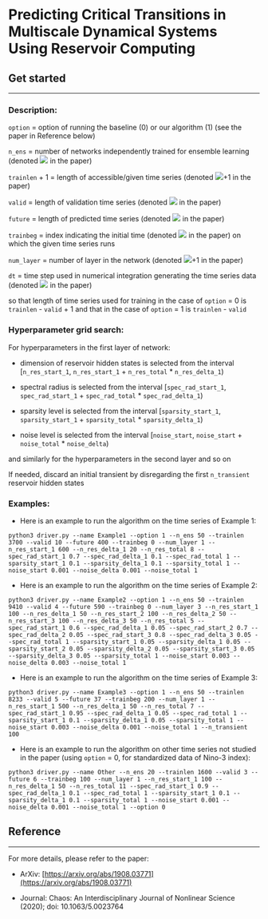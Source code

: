 # Predicting Critical Transitions in Multiscale Dynamical Systems Using Reservoir Computing



## Get started
-----------
### Description:

```option``` = option of running the baseline (0) or our algorithm (1) (see the paper in Reference below)

```n_ens``` = number of networks independently trained for ensemble learning (denoted <img src="https://render.githubusercontent.com/render/math?math=N_{ens}"> in the paper)

```trainlen``` + 1 = length of accessible/given time series (denoted <img src="https://render.githubusercontent.com/render/math?math=N">+1 in the paper)

```valid``` = length of validation time series (denoted <img src="https://render.githubusercontent.com/render/math?math=N_{\nu}"> in the paper)

```future``` = length of predicted time series (denoted <img src="https://render.githubusercontent.com/render/math?math=M"> in the paper)

```trainbeg``` = index indicating the initial time (denoted <img src="https://render.githubusercontent.com/render/math?math=t_0"> in the paper) on which the given time series runs

```num_layer``` = number of layer in the network (denoted <img src="https://render.githubusercontent.com/render/math?math=L">+1 in the paper)

```dt``` = time step used in numerical integration generating the time series data (denoted <img src="https://render.githubusercontent.com/render/math?math=\Delta t"> in the paper)

so that length of time series used for training in the case of ```option``` = 0 is ```trainlen``` - ```valid``` + 1 and that in the case of ```option``` = 1 is ```trainlen``` - ```valid```


### Hyperparameter grid search: 

For hyperparameters in the first layer of network:

- dimension of reservoir hidden states is selected from the interval [```n_res_start_1```, ```n_res_start_1``` + ```n_res_total``` * ```n_res_delta_1```)

- spectral radius is selected from the interval [```spec_rad_start_1```, ```spec_rad_start_1``` + ```spec_rad_total``` * ```spec_rad_delta_1```)

- sparsity level is selected from the interval [```sparsity_start_1```, ```sparsity_start_1``` + ```sparsity_total``` * ```sparsity_delta_1```)

- noise level is selected from the interval [```noise_start```, ```noise_start``` + ```noise_total``` * ```noise_delta```)

and similarly for the hyperparameters in the second layer and so on

If needed, discard an initial transient by disregarding the first ```n_transient``` reservoir hidden states


### Examples:

- Here is an example to run the algorithm on the time series of Example 1:

```python3 driver.py --name Example1 --option 1 --n_ens 50 --trainlen 3700 --valid 10 --future 400 --trainbeg 0 --num_layer 1 --n_res_start_1 600 --n_res_delta_1 20 --n_res_total 8 --spec_rad_start_1 0.7 --spec_rad_delta_1 0.1 --spec_rad_total 1 --sparsity_start_1 0.1 --sparsity_delta_1 0.1 --sparsity_total 1 --noise_start 0.001 --noise_delta 0.001 --noise_total 1```

- Here is an example to run the algorithm on the time series of Example 2:

```python3 driver.py --name Example2 --option 1 --n_ens 50 --trainlen 9410 --valid 4 --future 590 --trainbeg 0 --num_layer 3 --n_res_start_1 100 --n_res_delta_1 50 --n_res_start_2 100 --n_res_delta_2 50 --n_res_start_3 100 --n_res_delta_3 50 --n_res_total 5 --spec_rad_start_1 0.6 --spec_rad_delta_1 0.05 --spec_rad_start_2 0.7 --spec_rad_delta_2 0.05 --spec_rad_start_3 0.8 --spec_rad_delta_3 0.05 --spec_rad_total 1 --sparsity_start_1 0.05 --sparsity_delta_1 0.05 --sparsity_start_2 0.05 --sparsity_delta_2 0.05 --sparsity_start_3 0.05 --sparsity_delta_3 0.05 --sparsity_total 1 --noise_start 0.003 --noise_delta 0.003 --noise_total 1```

- Here is an example to run the algorithm on the time series of Example 3:

```python3 driver.py --name Example3 --option 1 --n_ens 50 --trainlen 8233 --valid 5 --future 37 --trainbeg 200 --num_layer 1 --n_res_start_1 500 --n_res_delta_1 50 --n_res_total 7 --spec_rad_start_1 0.95 --spec_rad_delta_1 0.05 --spec_rad_total 1 --sparsity_start_1 0.1 --sparsity_delta_1 0.05 --sparsity_total 1 --noise_start 0.003 --noise_delta 0.001 --noise_total 1 --n_transient 100```

- Here is an example to run the algorithm on other time series not studied in the paper (using ```option``` = 0, for standardized data of Nino-3 index):

```python3 driver.py --name Other --n_ens 20 --trainlen 1600 --valid 3 --future 6 --trainbeg 100 --num_layer 1 --n_res_start_1 100 --n_res_delta_1 50 --n_res_total 11 --spec_rad_start_1 0.9 --spec_rad_delta_1 0.1 --spec_rad_total 1 --sparsity_start_1 0.1 --sparsity_delta_1 0.1 --sparsity_total 1 --noise_start 0.001 --noise_delta 0.001 --noise_total 1 --option 0```



## Reference
----------
For more details, please refer to the paper:

- ArXiv: [https://arxiv.org/abs/1908.03771](https://arxiv.org/abs/1908.03771)

- Journal: Chaos: An Interdisciplinary Journal of Nonlinear Science (2020); doi: 10.1063/5.0023764
